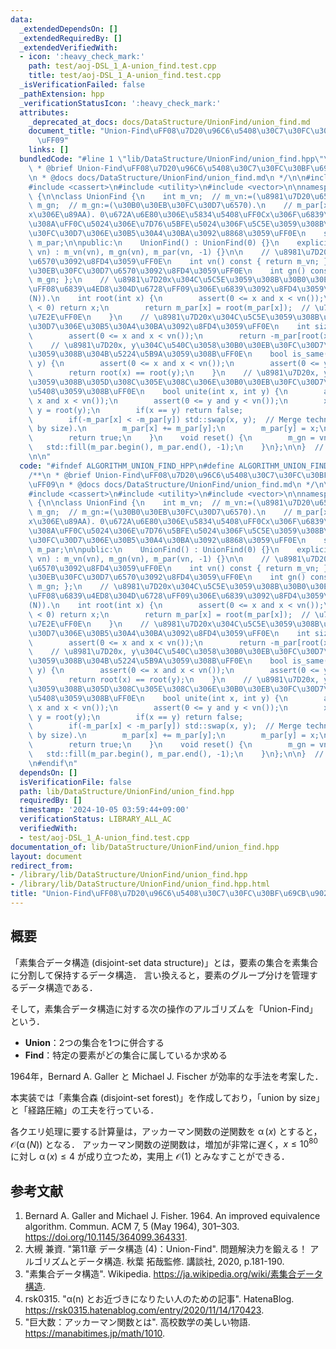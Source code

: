 ```yaml
---
data:
  _extendedDependsOn: []
  _extendedRequiredBy: []
  _extendedVerifiedWith:
  - icon: ':heavy_check_mark:'
    path: test/aoj-DSL_1_A-union_find.test.cpp
    title: test/aoj-DSL_1_A-union_find.test.cpp
  _isVerificationFailed: false
  _pathExtension: hpp
  _verificationStatusIcon: ':heavy_check_mark:'
  attributes:
    _deprecated_at_docs: docs/DataStructure/UnionFind/union_find.md
    document_title: "Union-Find\uFF08\u7D20\u96C6\u5408\u30C7\u30FC\u30BF\u69CB\u9020\
      \uFF09"
    links: []
  bundledCode: "#line 1 \"lib/DataStructure/UnionFind/union_find.hpp\"\n\n\n\n/**\n\
    \ * @brief Union-Find\uFF08\u7D20\u96C6\u5408\u30C7\u30FC\u30BF\u69CB\u9020\uFF09\
    \n * @docs docs/DataStructure/UnionFind/union_find.md\n */\n\n#include <algorithm>\n\
    #include <cassert>\n#include <utility>\n#include <vector>\n\nnamespace algorithm\
    \ {\n\nclass UnionFind {\n    int m_vn;  // m_vn:=(\u8981\u7D20\u6570).\n    int\
    \ m_gn;  // m_gn:=(\u30B0\u30EB\u30FC\u30D7\u6570).\n    // m_par[x]:=(\u8981\u7D20\
    x\u306E\u89AA). 0\u672A\u6E80\u306E\u5834\u5408\uFF0Cx\u306F\u6839\u3067\u3042\
    \u308A\uFF0C\u5024\u306E\u7D76\u5BFE\u5024\u306F\u5C5E\u3059\u308B\u30B0\u30EB\
    \u30FC\u30D7\u306E\u30B5\u30A4\u30BA\u3092\u8868\u3059\uFF0E\n    std::vector<int>\
    \ m_par;\n\npublic:\n    UnionFind() : UnionFind(0) {}\n    explicit UnionFind(size_t\
    \ vn) : m_vn(vn), m_gn(vn), m_par(vn, -1) {}\n\n    // \u8981\u7D20\u306E\u7DCF\
    \u6570\u3092\u8FD4\u3059\uFF0E\n    int vn() const { return m_vn; };\n    // \u30B0\
    \u30EB\u30FC\u30D7\u6570\u3092\u8FD4\u3059\uFF0E\n    int gn() const { return\
    \ m_gn; };\n    // \u8981\u7D20x\u304C\u5C5E\u3059\u308B\u30B0\u30EB\u30FC\u30D7\
    \uFF08\u6839\u4ED8\u304D\u6728\uFF09\u306E\u6839\u3092\u8FD4\u3059\uFF0EO(\u03B1\
    (N)).\n    int root(int x) {\n        assert(0 <= x and x < vn());\n        if(m_par[x]\
    \ < 0) return x;\n        return m_par[x] = root(m_par[x]);  // \u7D4C\u8DEF\u5727\
    \u7E2E\uFF0E\n    }\n    // \u8981\u7D20x\u304C\u5C5E\u3059\u308B\u30B0\u30EB\u30FC\
    \u30D7\u306E\u30B5\u30A4\u30BA\u3092\u8FD4\u3059\uFF0E\n    int size(int x) {\n\
    \        assert(0 <= x and x < vn());\n        return -m_par[root(x)];\n    }\n\
    \    // \u8981\u7D20x, y\u304C\u540C\u3058\u30B0\u30EB\u30FC\u30D7\u306B\u5C5E\
    \u3059\u308B\u304B\u5224\u5B9A\u3059\u308B\uFF0E\n    bool is_same(int x, int\
    \ y) {\n        assert(0 <= x and x < vn());\n        assert(0 <= y and y < vn());\n\
    \        return root(x) == root(y);\n    }\n    // \u8981\u7D20x, y\u304C\u5C5E\
    \u3059\u308B\u305D\u308C\u305E\u308C\u306E\u30B0\u30EB\u30FC\u30D7\u3092\u4F75\
    \u5408\u3059\u308B\uFF0E\n    bool unite(int x, int y) {\n        assert(0 <=\
    \ x and x < vn());\n        assert(0 <= y and y < vn());\n        x = root(x),\
    \ y = root(y);\n        if(x == y) return false;                    // Do nothing.\n\
    \        if(-m_par[x] < -m_par[y]) std::swap(x, y);  // Merge technique (union\
    \ by size).\n        m_par[x] += m_par[y];\n        m_par[y] = x;\n        m_gn--;\n\
    \        return true;\n    }\n    void reset() {\n        m_gn = vn();\n     \
    \   std::fill(m_par.begin(), m_par.end(), -1);\n    }\n};\n\n}  // namespace algorithm\n\
    \n\n"
  code: "#ifndef ALGORITHM_UNION_FIND_HPP\n#define ALGORITHM_UNION_FIND_HPP 1\n\n\
    /**\n * @brief Union-Find\uFF08\u7D20\u96C6\u5408\u30C7\u30FC\u30BF\u69CB\u9020\
    \uFF09\n * @docs docs/DataStructure/UnionFind/union_find.md\n */\n\n#include <algorithm>\n\
    #include <cassert>\n#include <utility>\n#include <vector>\n\nnamespace algorithm\
    \ {\n\nclass UnionFind {\n    int m_vn;  // m_vn:=(\u8981\u7D20\u6570).\n    int\
    \ m_gn;  // m_gn:=(\u30B0\u30EB\u30FC\u30D7\u6570).\n    // m_par[x]:=(\u8981\u7D20\
    x\u306E\u89AA). 0\u672A\u6E80\u306E\u5834\u5408\uFF0Cx\u306F\u6839\u3067\u3042\
    \u308A\uFF0C\u5024\u306E\u7D76\u5BFE\u5024\u306F\u5C5E\u3059\u308B\u30B0\u30EB\
    \u30FC\u30D7\u306E\u30B5\u30A4\u30BA\u3092\u8868\u3059\uFF0E\n    std::vector<int>\
    \ m_par;\n\npublic:\n    UnionFind() : UnionFind(0) {}\n    explicit UnionFind(size_t\
    \ vn) : m_vn(vn), m_gn(vn), m_par(vn, -1) {}\n\n    // \u8981\u7D20\u306E\u7DCF\
    \u6570\u3092\u8FD4\u3059\uFF0E\n    int vn() const { return m_vn; };\n    // \u30B0\
    \u30EB\u30FC\u30D7\u6570\u3092\u8FD4\u3059\uFF0E\n    int gn() const { return\
    \ m_gn; };\n    // \u8981\u7D20x\u304C\u5C5E\u3059\u308B\u30B0\u30EB\u30FC\u30D7\
    \uFF08\u6839\u4ED8\u304D\u6728\uFF09\u306E\u6839\u3092\u8FD4\u3059\uFF0EO(\u03B1\
    (N)).\n    int root(int x) {\n        assert(0 <= x and x < vn());\n        if(m_par[x]\
    \ < 0) return x;\n        return m_par[x] = root(m_par[x]);  // \u7D4C\u8DEF\u5727\
    \u7E2E\uFF0E\n    }\n    // \u8981\u7D20x\u304C\u5C5E\u3059\u308B\u30B0\u30EB\u30FC\
    \u30D7\u306E\u30B5\u30A4\u30BA\u3092\u8FD4\u3059\uFF0E\n    int size(int x) {\n\
    \        assert(0 <= x and x < vn());\n        return -m_par[root(x)];\n    }\n\
    \    // \u8981\u7D20x, y\u304C\u540C\u3058\u30B0\u30EB\u30FC\u30D7\u306B\u5C5E\
    \u3059\u308B\u304B\u5224\u5B9A\u3059\u308B\uFF0E\n    bool is_same(int x, int\
    \ y) {\n        assert(0 <= x and x < vn());\n        assert(0 <= y and y < vn());\n\
    \        return root(x) == root(y);\n    }\n    // \u8981\u7D20x, y\u304C\u5C5E\
    \u3059\u308B\u305D\u308C\u305E\u308C\u306E\u30B0\u30EB\u30FC\u30D7\u3092\u4F75\
    \u5408\u3059\u308B\uFF0E\n    bool unite(int x, int y) {\n        assert(0 <=\
    \ x and x < vn());\n        assert(0 <= y and y < vn());\n        x = root(x),\
    \ y = root(y);\n        if(x == y) return false;                    // Do nothing.\n\
    \        if(-m_par[x] < -m_par[y]) std::swap(x, y);  // Merge technique (union\
    \ by size).\n        m_par[x] += m_par[y];\n        m_par[y] = x;\n        m_gn--;\n\
    \        return true;\n    }\n    void reset() {\n        m_gn = vn();\n     \
    \   std::fill(m_par.begin(), m_par.end(), -1);\n    }\n};\n\n}  // namespace algorithm\n\
    \n#endif\n"
  dependsOn: []
  isVerificationFile: false
  path: lib/DataStructure/UnionFind/union_find.hpp
  requiredBy: []
  timestamp: '2024-10-05 03:59:44+09:00'
  verificationStatus: LIBRARY_ALL_AC
  verifiedWith:
  - test/aoj-DSL_1_A-union_find.test.cpp
documentation_of: lib/DataStructure/UnionFind/union_find.hpp
layout: document
redirect_from:
- /library/lib/DataStructure/UnionFind/union_find.hpp
- /library/lib/DataStructure/UnionFind/union_find.hpp.html
title: "Union-Find\uFF08\u7D20\u96C6\u5408\u30C7\u30FC\u30BF\u69CB\u9020\uFF09"
---
```

## 概要

「素集合データ構造 (disjoint-set data structure)」とは，要素の集合を素集合に分割して保持するデータ構造．
言い換えると，要素のグループ分けを管理するデータ構造である．

そして，素集合データ構造に対する次の操作のアルゴリズムを「Union-Find」という．

- **Union**：2つの集合を1つに併合する
- **Find**：特定の要素がどの集合に属しているか求める

1964年，Bernard A. Galler と Michael J. Fischer が効率的な手法を考案した．

本実装では「素集合森 (disjoint-set forest)」を作成しており，「union by size」と「経路圧縮」の工夫を行っている．

各クエリ処理に要する計算量は，アッカーマン関数の逆関数を $\operatorname{\alpha}(x)$ とすると，$\mathcal{O}(\operatorname{\alpha}(N))$ となる．
アッカーマン関数の逆関数は，増加が非常に遅く，$x \leq 10^{80}$ に対し $\operatorname{\alpha}(x) \leq 4$ が成り立つため，実用上 $\mathcal{O}(1)$ とみなすことができる．


## 参考文献

1. Bernard A. Galler and Michael J. Fisher. 1964. An improved equivalence algorithm. Commun. ACM 7, 5 (May 1964), 301–303. <https://doi.org/10.1145/364099.364331>.
1. 大槻 兼資. "第11章 データ構造 (4)：Union-Find". 問題解決力を鍛える！ アルゴリズムとデータ構造. 秋葉 拓哉監修. 講談社, 2020, p.181-190.
1. "素集合データ構造". Wikipedia. <https://ja.wikipedia.org/wiki/素集合データ構造>.
1. rsk0315. "α(n) とお近づきになりたい人のための記事". HatenaBlog. <https://rsk0315.hatenablog.com/entry/2020/11/14/170423>.
1. "巨大数：アッカーマン関数とは". 高校数学の美しい物語. <https://manabitimes.jp/math/1010>.
